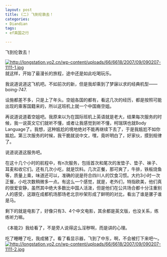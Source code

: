 ```yaml
---
layout: post
title: (二) 飞到伦敦去！
categories:
- Diandian
tags:
- ef英国之行

---
```

<p>飞到伦敦去！ </p>
<p><a href="http://longstation.yo2.cn/wp-content/uploads/66/6618/2007/09/090207-1111-1.jpg" target="_blank"><img alt="http://longstation.yo2.cn/wp-content/uploads/66/6618/2007/09/090207-1111-1.jpg" src="http://m1.img.srcdd.com/farm3/d/2012/0306/12/DOWNLOADFAILAAAAAAAAAAAAAAAAAAAA_B500_900_200_80.PNG" /></a>就这样，开始了最漫长的旅程，途中还是如此吃喝玩乐。 </p>
<p>我说道说道这飞机吧。不如前次的新，但是我却乘到了梦寐以求的经典机型——boing-747. </p>
<p>设施都差不多，只是上了年头。空姐各国的都有，看这几次的经历，都是按照可能出现的乘客国籍来的，所以这班机上就一个中国裔空姐。 </p>
<p>再说道说道着空姐吧。我原来以为在国际班机上英语就是老大，结果每次服务的时候，我一说英文它们就听不懂，或者让我感觉到听不懂，柯瑞琪也就Body Language了。我想，这种尴尬的境地绝对不能再继续下去了，于是我尴尬不如你尴尬。第三次服务的时候，我干脆就说中文，嘿，竟听明白了，好家伙，摸到规律了。 </p>
<p>说道说道这服务吧。 </p>
<p>在这十几个小时的航程中，有n次服务，包括首次和尾次的发垫子、垫子、袜子、耳麦和收它们。还有几次小吃，就是饮料。几次正餐，那可爽了，牛排，铁板烧鱼等，质量上乘，味道还可以，准确的说是符合四川人的饮食习惯。大约3小时一次正餐，小吃次数稍微多一点。有这么一个感觉，就是，老外们，特指欧美，他们真的很爱安静，虽然其中绝大多数比中国人活泼，但是他们在公共场合都十分注重别人的感受，这跟在成都机场那场老北京吵架形成了鲜明的对比，看出了谁是骡子谁是马。 </p>
<p>剩下的就是电影了，好像只有3、4个中文电影，其余都是英文版，也没关系，练练听力嘛。 </p>
<p>《本能2》我给看了，不是旁人说得这么淫秽啊，而是讲的心理。 </p>
<p>吃了睡睡了吃，我成猪了。看了看显示器，飞到了中东，啊，不会被打下来吧～。<a href="http://longstation.yo2.cn/wp-content/uploads/66/6618/2007/09/090207-1111-2.jpg" target="_blank"><img alt="http://longstation.yo2.cn/wp-content/uploads/66/6618/2007/09/090207-1111-2.jpg" src="http://m1.img.srcdd.com/farm3/d/2012/0306/12/DOWNLOADFAILAAAAAAAAAAAAAAAAAAAA_B500_900_200_80.PNG" /></a></p>